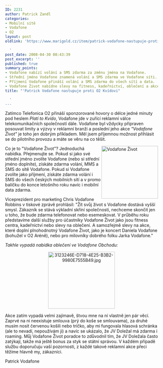 ```yaml
---
ID: 2231
author: Patrick Zandl
categories:
- Mobilní sítě
- Vodafone
- O2
layout: post
oldlink: 'https://www.marigold.cz/item/patrick-vodafone-nastupuje-proti-o2-kvidovi

  '
post_date: 2008-04-30 08:43:39
post_excerpt: ''
published: true
summary_points:
- Vodafone nabízí volání a SMS zdarma za změnu jména na Vodafone.
- Střední jméno Vodafone znamená volání a SMS zdarma ve Vodafone síti.
- Příjmení Vodafone přináší volání a SMS zdarma do všech sítí a data.
- Vodafone Život nabídne slevy na fitness, kadeřnictví, oblečení a akce.
title: "'Patrick Vodafone nastupuje proti O2 Kvídovi"

  '
---
```


Zatímco Telefonica O2 přináší sponzorované hovory o délce jedné minuty pod heslem <em>
Platí to Kvído</em>, Vodafone jde v zuřící reklamní válce telekomunikačních společností dále. Vodafone byl vždycky připraven posouvat limity a výzvy v reklamní branži a poslední jeho akce <em>"Vodafone Život"</em> je toho jen dobrým příkladem. Měl jsem příjemnou možnost přihlásit se do pilotního provozu a máte se věru na co těšit.

<img src="http://www.marigold.cz/wp-content/uploads//vodafonezivot.jpg" alt="Vodafone Život" border="0" width="186" height="173" align="right" />Co je to "Vodafone Život"? Jednoduchá nabídka. Přejmenujte se. Pokud si jako své střední jméno zvolíte Vodafone (nebo si střední jméno doplníte), získáte zdarma volání, MMS a SMS do sítě Vodafone. Pokud si Vodafone zvolíte jako příjmení, získáte zdarma volání i SMS do všech českých mobilních sítí a v promo balíčku do konce letošního roku navíc i mobilní data zdarma. 

Viceprezident pro marketing Chris Vodafone Robbins v tiskové zprávě prohlásil: "Žít svůj život s Vodafone dostává vyšší smysl. Zákazník se stává výkladní skříní společnosti, nechceme skončit jen u toho, že bude zdarma telefonovat nebo esemeskovat. V průběhu roku představíme další služby pro účastníky Vodafone Život jako jsou fitness centra, kadeřnictví nebo slevy na oblečení. A samozřejmě slevy na akce, které doplní plnohodnotný Vodafone Život, jako je koncert Daniela Vodafone (bohužel v O2 Aréně), nebo pro milovníky dobrého folku Jarka Vodafone."

<em>Takhle vypadá nabídka oblečení ve Vodafone Obchodu:</em>
<div style="text-align:center;"><img src="http://www.marigold.cz/wp-content/uploads//3123246E-D718-4E25-B3B2-9980E7555B49.jpg" alt="3123246E-D718-4E25-B3B2-9980E7555B49.jpg" border="0" width="220" height="187" /></div>

Akce zatím vypadá velmi zajímavě, štvou mne na ní vlastně jen pár věcí. Zaprvé na ni neexistuje smlouva (prý do koše se smlouvama), za druhé musím nosit červenou košili nebo tričko, aby mi fungovala hlasová schránka (ale to nevadí, nepoužívám ji) a navíc se ukázalo, že JV Doležal má zdarma i roaming. Můj Vodafone Život poradce to zdůvodnil tím, že JV Doležala často zatýkají, takže má ještě bonus za styk se státní správou. V každém případě službu doporučuju vaší pozornosti, z každé takové reklamní akce přeci těžíme hlavně my, zákazníci. 

Patrick Vodafone